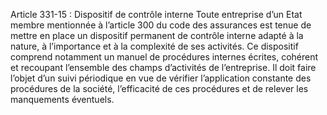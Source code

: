 Article 331-15 : Dispositif de contrôle interne
Toute entreprise d’un Etat membre mentionnée à l’article 300 du code des assurances est tenue de mettre en place un dispositif permanent de contrôle interne adapté à la nature, à l’importance et à la complexité de ses activités.
Ce dispositif comprend notamment un manuel de procédures internes écrites, cohérent et recoupant l’ensemble des champs d’activités de l’entreprise. Il doit faire l’objet d’un suivi périodique en vue de vérifier l’application constante des procédures de la société, l’efficacité de ces procédures et de relever les manquements éventuels.